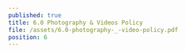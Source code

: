 ```yaml
---
published: true
title: 6.0 Photography & Videos Policy
file: /assets/6.0-photography-_-video-policy.pdf
position: 6
---
```

